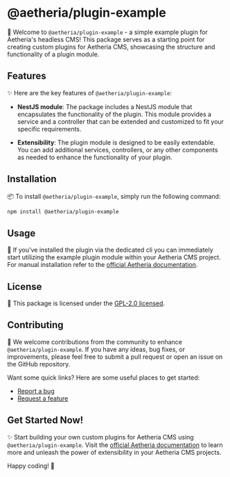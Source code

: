 # @aetheria/plugin-example

🚀 Welcome to `@aetheria/plugin-example` - a simple example plugin for Aetheria's headless CMS! This package serves as a
starting point for creating custom plugins for Aetheria CMS, showcasing the structure and functionality of a plugin
module.

## Features

✨ Here are the key features of `@aetheria/plugin-example`:

- **NestJS module**: The package includes a NestJS module that encapsulates the functionality of the plugin. This module
  provides a service and a controller that can be extended and customized to fit your specific requirements.

- **Extensibility**: The plugin module is designed to be easily extendable. You can add additional services,
  controllers, or any other components as needed to enhance the functionality of your plugin.

## Installation

📦 To install `@aetheria/plugin-example`, simply run the following command:

```bash
npm install @aetheria/plugin-example
```

## Usage

🔧 If you've installed the plugin via the dedicated cli you can immediately start utilizing the example plugin module
within your Aetheria CMS project.
For manual installation refer to
the [official Aetheria documentation](https://aetheria-docs.override.sh/plugins/example).

## License

📜 This package is licensed under
the [GPL-2.0 licensed](https://github.com/override-sh/aetheria-headless/blob/feature/plugin-loader/LICENSE).

## Contributing

🤝 We welcome contributions from the community to enhance `@aetheria/plugin-example`. If you have any ideas, bug fixes,
or improvements, please feel free to submit a pull request or open an issue on the GitHub repository.

Want some quick links? Here are some useful places to get started:

- [Report a bug](https://github.com/override-sh/aetheria-headless/issues/new?assignees=&labels=bug&projects=&template=bug_report.md&title=%5B%40aetheria%2Fplugin-example%5D%20BUG_TITLE)
- [Request a feature](https://github.com/override-sh/aetheria-headless/issues/new?assignees=&labels=enhancement&projects=&template=feature_request.md&title=%5B%40aetheria%2Fplugin-example%5D%20FEATURE_TITLE)

## Get Started Now!

✨ Start building your own custom plugins for Aetheria CMS using `@aetheria/plugin-example`. Visit
the [official Aetheria documentation](https://aetheria-docs.override.sh/) to learn more and unleash the
power of extensibility in your Aetheria CMS projects.

Happy coding! 🎉
